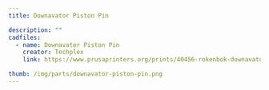 ```yaml
---
title: Downavator Piston Pin

description: ""
cadfiles:
  - name: Downavator Piston Pin
    creator: Techplex
    link: https://www.prusaprinters.org/prints/40456-rokenbok-downavator-replacement-piston-pin

thumb: /img/parts/downavator-piston-pin.png
---
```

